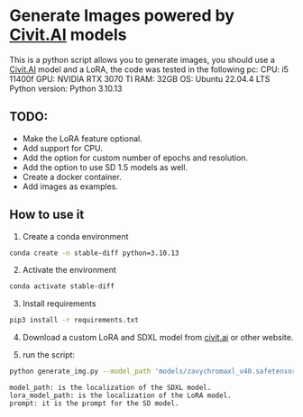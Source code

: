 # Generate Images powered by [Civit.AI](https://civitai.com/) models

This is a python script allows you to generate images, you should use a  [Civit.AI](https://civitai.com/)  model and a LoRA, the code was tested in the following pc:
CPU: i5 11400f
GPU: NVIDIA RTX 3070 TI
RAM: 32GB
OS: Ubuntu 22.04.4 LTS
Python version: Python 3.10.13
## TODO:
* Make the LoRA feature optional.
* Add support for CPU.
* Add the option for custom number of epochs and resolution.
* Add the option to use SD 1.5 models as well.
* Create a docker container.
* Add images as examples.

## How to use it
1)  Create a conda environment 
``` bash
conda create -n stable-diff python=3.10.13
```
2) Activate the environment
```bash
conda activate stable-diff
```
3) Install requirements
```bash
pip3 install -r requirements.txt
```
4) Download a custom LoRA and SDXL model from [civit.ai](https://civitai.com/) or other website.

5) run the script:
``` bash
python generate_img.py --model_path 'models/zavychromaxl_v40.safetensors' --lora_model_path 'margot_lora_sdxl_v1-000006.safetensors' --prompt 'ohwx woman portrait,ohwx woman corporate headshot,ohwx woman wearing a dress,<lora:margot_lora_sdxl_v1-000006:1>'
```
	model_path: is the localization of the SDXL model.
	lora_model_path: is the localization of the LoRA model.
	prompt: it is the prompt for the SD model.
